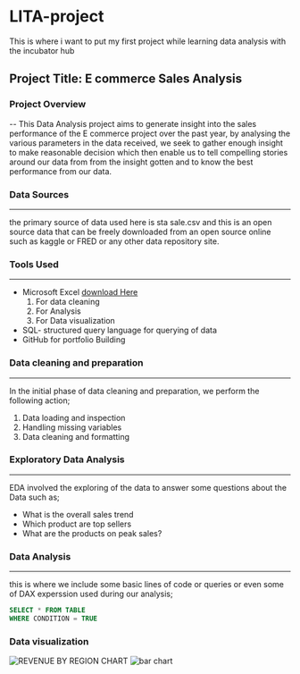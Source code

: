 # LITA-project
This is where i want to put my first project while learning data analysis with the incubator hub
## Project Title: E commerce Sales Analysis

### Project Overview
--
This Data Analysis project aims to generate insight into the sales performance of the E commerce project over the past year, by analysing the various parameters in the data received, we seek to gather enough insight to make reasonable decision which then enable us to tell compelling stories around our data from from the insight gotten and to know the best performance from our data.

### Data Sources
---
the primary source of data used here is sta sale.csv and this is an open source data that can be freely downloaded from an open source online such as kaggle or FRED or any other data repository site.

### Tools Used
---
- Microsoft Excel [download Here](https://www.microsoft.com)
  1.  For data cleaning
  2.  For Analysis
  3.  For Data visualization    
- SQL- structured query language for querying of data
- GitHub for portfolio Building

 ### Data cleaning and preparation
 ---
 In the initial phase of data cleaning and preparation, we perform the following action;
 1. Data loading and inspection
 2. Handling missing variables
 3. Data cleaning and formatting

 ### Exploratory Data Analysis
---
 EDA involved the exploring of the data to answer some questions about the Data such as;
 - What is the overall sales trend
 - Which product are top sellers
 - What are the products on peak sales?

### Data Analysis
---
this is where we include some basic lines of code or queries or even some of DAX experssion used during our analysis;
```SQL
SELECT * FROM TABLE
WHERE CONDITION = TRUE
```



### Data visualization



![REVENUE BY REGION CHART](https://github.com/user-attachments/assets/af4e13af-c8dc-44f1-9248-f3152561ea81)
![bar chart](https://github.com/user-attachments/assets/15cabdf8-b5a4-4f9b-92f8-6d5bc9f7c935)
